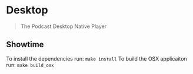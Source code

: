 # Desktop
> The Podcast Desktop Native Player

## Showtime

To install the dependencies run: `make install`
To build the OSX applicaiton run: `make build_osx`
